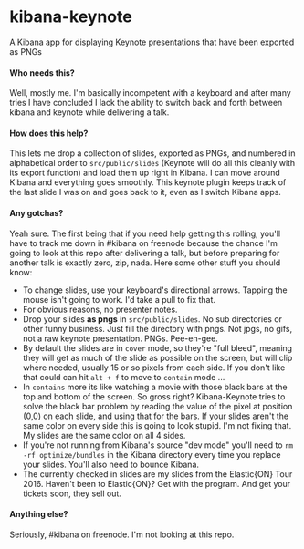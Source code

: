 # kibana-keynote
A Kibana app for displaying Keynote presentations that have been exported as PNGs

#### Who needs this?
Well, mostly me. I'm basically incompetent with a keyboard and after many tries I have concluded I lack the ability to switch back and forth between kibana and keynote while delivering a talk.

#### How does this help?
This lets me drop a collection of slides, exported as PNGs, and numbered in alphabetical order to `src/public/slides` (Keynote will do all this cleanly with its export function) and load them up right in Kibana. I can move around Kibana and everything goes smoothly. This keynote plugin keeps track of the last slide I was on and goes back to it, even as I switch Kibana apps.

#### Any gotchas?
Yeah sure. The first being that if you need help getting this rolling, you'll have to track me down in #kibana on freenode because the chance I'm going to look at this repo after delivering a talk, but before preparing for another talk is exactly zero, zip, nada. Here some other stuff you should know:

- To change slides, use your keyboard's directional arrows. Tapping the mouse isn't going to work. I'd take a pull to fix that.
- For obvious reasons, no presenter notes.
- Drop your slides **as pngs** in `src/public/slides`. No sub directories or other funny business. Just fill the directory with pngs. Not jpgs, no gifs, not a raw keynote presentation. PNGs. Pee-en-gee.
- By default the slides are in `cover` mode, so they're "full bleed", meaning they will get as much of the slide as possible on the screen, but will clip where needed, usually 15 or so pixels from each side. If you don't like that could can hit `alt + f` to move to `contain` mode ...
- In `contains` more its like watching a movie with those black bars at the top and bottom of the screen. So gross right? Kibana-Keynote tries to solve the black bar problem by reading the value of the pixel at position (0,0) on each slide, and using that for the bars. If your slides aren't the same color on every side this is going to look stupid. I'm not fixing that. My slides are the same color on all 4 sides.
- If you're not running from Kibana's source "dev mode" you'll need to `rm -rf optimize/bundles` in the Kibana directory every time you replace your slides. You'll also need to bounce Kibana.
- The currently checked in slides are my slides from the Elastic{ON} Tour 2016. Haven't been to Elastic{ON}? Get with the program. And get your
tickets soon, they sell out.

#### Anything else?
Seriously, #kibana on freenode. I'm not looking at this repo.
